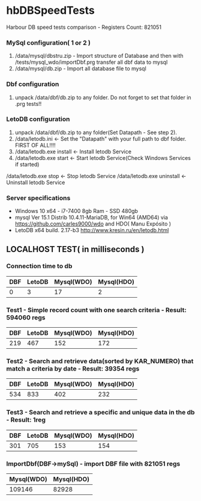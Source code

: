 # hbDBSpeedTests
Harbour DB speed tests comparison - Registers Count: 821051

### MySql configuration( 1 or 2 ) 

1) /data/mysql/dbstru.zip  - Import structure of Database and then with /tests/mysql_wdo/importDbf.prg transfer all dbf data to mysql
2) /data/mysql/db.zip - Import all database file to mysql

### Dbf configuration

1) unpack /data/dbf/db.zip to any folder. Do not forget to set that folder in .prg tests!!

### LetoDB configuration

1) unpack /data/dbf/db.zip to any folder(Set Datapath - See step 2). 
2) /data/letodb.ini <- Set the "Datapath" with your full path to dbf folder. FIRST OF ALL!!!!
3) /data/letodb.exe install <- Install letodb Service
4) /data/letodb.exe start <- Start letodb Service(Check Windows Services if started)

/data/letodb.exe stop <- Stop letodb Service
/data/letodb.exe uninstall <- Uninstall letodb Service

### Server specifications 

- Windows 10 x64 - i7-7400 8gb Ram - SSD 480gb
- mysql  Ver 15.1 Distrib 10.4.11-MariaDB, for Win64 (AMD64) via https://github.com/carles9000/wdo and HDO( Manu Expósito )
- LetoDB x64 build. 2.17-b3 http://www.kresin.ru/en/letodb.html


## LOCALHOST TEST( in milliseconds )

### Connection time to db
| DBF    | LetoDB | Mysql(WDO)  | Mysql(HDO)  |
| ------ | ------ | ----------- | ----------- |
|    0   |    3   |   17        |  2          |

### Test1 - Simple record count with one search criteria - Result: 594060 regs
| DBF    | LetoDB | Mysql(WDO)  | Mysql(HDO)  |
| ------ | ------ | ----------- | ----------- |
|  219   |  467   |  152        |  172        |

### Test2 - Search and retrieve data(sorted by KAR_NUMERO) that match a criteria by date - Result: 39354 regs
| DBF    | LetoDB | Mysql(WDO)  | Mysql(HDO)  |
| ------ | ------ | ----------- | ----------- |
| 534    |  833   | 402         |  232        |

### Test3 - Search and retrieve a specific and unique data in the db - Result: 1reg
| DBF    | LetoDB | Mysql(WDO)  | Mysql(HDO)  |
| ------ | ------ | ----------- | ----------- |
|  301   |  705   |  153        |  154        |

### ImportDbf(DBF->mySql) - import DBF file with 821051 regs 

| Mysql(WDO)  | Mysql(HDO)  |
| ----------- | ----------- |
|  109146     |  82928      |


